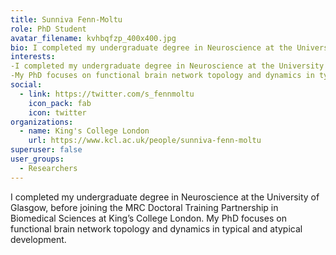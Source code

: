 ```yaml
---
title: Sunniva Fenn-Moltu
role: PhD Student
avatar_filename: kvhbqfzp_400x400.jpg
bio: I completed my undergraduate degree in Neuroscience at the University of Glasgow, before joining the MRC Doctoral Training Partnership in Biomedical Sciences at King’s College London. My PhD focuses on functional brain network topology and dynamics in typical and atypical development.
interests: 
-I completed my undergraduate degree in Neuroscience at the University of Glasgow, before joining the MRC Doctoral Training Partnership in Biomedical Sciences at King’s College London. 
-My PhD focuses on functional brain network topology and dynamics in typical and atypical development.
social:
  - link: https://twitter.com/s_fennmoltu
    icon_pack: fab
    icon: twitter
organizations:
  - name: King's College London
    url: https://www.kcl.ac.uk/people/sunniva-fenn-moltu
superuser: false
user_groups:
  - Researchers
---
```

I completed my undergraduate degree in Neuroscience at the University of Glasgow, before joining the MRC Doctoral Training Partnership in Biomedical Sciences at King’s College London. My PhD focuses on functional brain network topology and dynamics in typical and atypical development.
